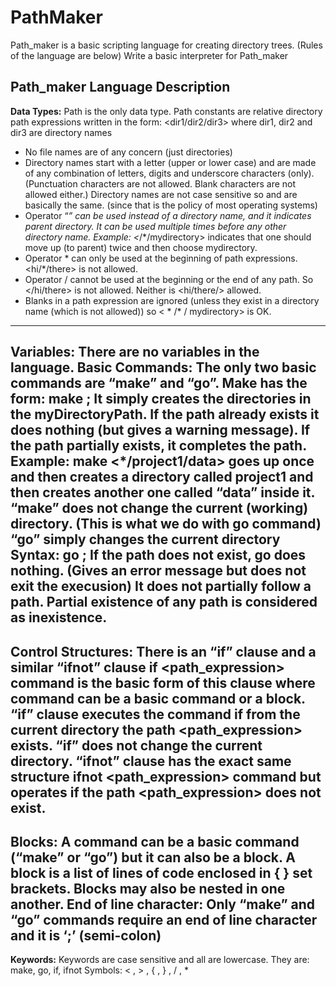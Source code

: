 # PathMaker
Path_maker is a basic scripting language for creating directory trees. (Rules of the language are below) Write a basic interpreter for Path_maker
## Path_maker Language Description
**Data Types:** Path is the only data type. Path constants are relative directory path expressions written in the form:
<dir1/dir2/dir3> where dir1, dir2 and dir3 are directory names <br>
- No file names are of any concern (just directories)
- Directory names start with a letter (upper or lower case) and are made of any combination of letters, digits and underscore characters (only). (Punctuation characters are not allowed. Blank characters are not allowed either.) Directory names are not case sensitive so <AA> and <aa> are basically the same. (since that is the policy of most operating systems)
- Operator “*” can be used instead of a directory name, and it indicates parent directory. It can be used multiple times before any other directory name.
Example: <*/*/mydirectory> indicates that one should move up (to parent) twice and then choose mydirectory.
- Operator * can only be used at the beginning of path expressions. <hi/*/there> is not allowed.
- Operator / cannot be used at the beginning or the end of any path. So </hi/there> is not allowed. Neither is <hi/there/> allowed.
- Blanks in a path expression are ignored (unless they exist in a directory name (which is not allowed)) so < * /* / mydirectory> is OK.
---------------------------
**Variables:** There are no variables in the language.
**Basic Commands:** The only two basic commands are “make” and “go”. Make has the form:
make <myDirectoryPath>;
It simply creates the directories in the myDirectoryPath. If the path already exists it does nothing (but gives a warning message). If the path partially exists, it completes the path.
Example: make <*/project1/data> goes up once and then creates a directory called project1 and then creates another one called “data” inside it.
“make” does not change the current (working) directory. (This is what we do with go command)
“go” simply changes the current directory
Syntax: go <myPathExpression>;
If the path does not exist, go does nothing. (Gives an error message but does not exit the execusion) It does not partially follow a path. Partial existence of any path is considered as inexistence.
-------------------------
**Control Structures:** There is an “if” clause and a similar “ifnot” clause
if <path_expression> command
is the basic form of this clause where command can be a basic command or a block. “if” clause executes the command if from the current directory the path <path_expression> exists.
“if” does not change the current directory.
“ifnot” clause has the exact same structure
ifnot <path_expression> command
but operates if the path <path_expression> does not exist.
---------------
**Blocks:** A command can be a basic command (“make” or “go”) but it can also be a block. A block is a list of lines of code enclosed in { } set brackets. Blocks may also be nested in one another.
End of line character: Only “make” and “go” commands require an end of line character and it is ‘;’ (semi-colon)
----------------
**Keywords:** Keywords are case sensitive and all are lowercase. They are:
make, go, if, ifnot
Symbols: < , > , { , } , / , *
